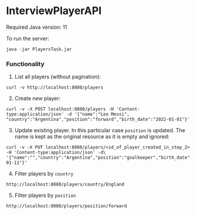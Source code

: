 # InterviewPlayerAPI

Required Java version: 11

To run the server:
```
java -jar PlayersTask.jar
```

### Functionality

1. List all players (without pagination):
```
curl -v http://localhost:8080/players
```

2. Create new player: 
```
curl -v -X POST localhost:8080/players -H 'Content-type:application/json' -d '{"name":"Leo Messi", "country":"Argentina","position":"forward","birth_date":"2022-01-01"}'
```

3. Update existing player. In this particular case `position` is updated. The name is kept as the original resource as it is empty and ignored:
```
curl -v -X PUT localhost:8080/players/<id_of_player_created_in_step_2> -H 'Content-type:application/json' -d\
'{"name":"","country":"Argentina","position":"goalkeeper","birth_date":"2022-01-11"}'
```

4. Filter players by `country`

```
http://localhost:8080/players/country/England
```

5. Filter players by `position`

```
http://localhost:8080/players/position/forward
```
